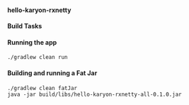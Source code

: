 #### hello-karyon-rxnetty

#### Build Tasks

#### Running the app
```
./gradlew clean run
```

#### Building and running a Fat Jar
```
./gradlew clean fatJar
java -jar build/libs/hello-karyon-rxnetty-all-0.1.0.jar
```
